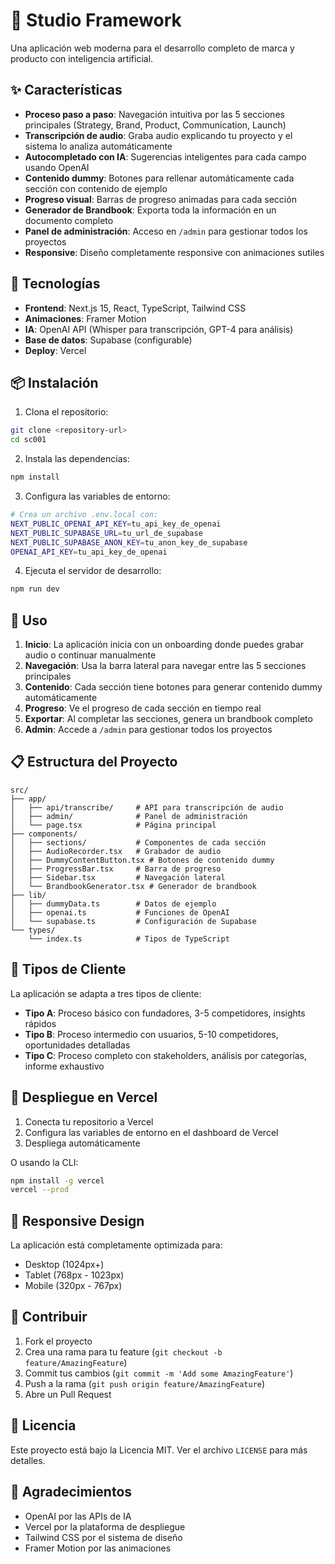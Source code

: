 # 🧭 Studio Framework

Una aplicación web moderna para el desarrollo completo de marca y producto con inteligencia artificial.

## ✨ Características

- **Proceso paso a paso**: Navegación intuitiva por las 5 secciones principales (Strategy, Brand, Product, Communication, Launch)
- **Transcripción de audio**: Graba audio explicando tu proyecto y el sistema lo analiza automáticamente
- **Autocompletado con IA**: Sugerencias inteligentes para cada campo usando OpenAI
- **Contenido dummy**: Botones para rellenar automáticamente cada sección con contenido de ejemplo
- **Progreso visual**: Barras de progreso animadas para cada sección
- **Generador de Brandbook**: Exporta toda la información en un documento completo
- **Panel de administración**: Acceso en `/admin` para gestionar todos los proyectos
- **Responsive**: Diseño completamente responsive con animaciones sutiles

## 🚀 Tecnologías

- **Frontend**: Next.js 15, React, TypeScript, Tailwind CSS
- **Animaciones**: Framer Motion
- **IA**: OpenAI API (Whisper para transcripción, GPT-4 para análisis)
- **Base de datos**: Supabase (configurable)
- **Deploy**: Vercel

## 📦 Instalación

1. Clona el repositorio:
```bash
git clone <repository-url>
cd sc001
```

2. Instala las dependencias:
```bash
npm install
```

3. Configura las variables de entorno:
```bash
# Crea un archivo .env.local con:
NEXT_PUBLIC_OPENAI_API_KEY=tu_api_key_de_openai
NEXT_PUBLIC_SUPABASE_URL=tu_url_de_supabase
NEXT_PUBLIC_SUPABASE_ANON_KEY=tu_anon_key_de_supabase
OPENAI_API_KEY=tu_api_key_de_openai
```

4. Ejecuta el servidor de desarrollo:
```bash
npm run dev
```

## 🎯 Uso

1. **Inicio**: La aplicación inicia con un onboarding donde puedes grabar audio o continuar manualmente
2. **Navegación**: Usa la barra lateral para navegar entre las 5 secciones principales
3. **Contenido**: Cada sección tiene botones para generar contenido dummy automáticamente
4. **Progreso**: Ve el progreso de cada sección en tiempo real
5. **Exportar**: Al completar las secciones, genera un brandbook completo
6. **Admin**: Accede a `/admin` para gestionar todos los proyectos

## 📋 Estructura del Proyecto

```
src/
├── app/
│   ├── api/transcribe/     # API para transcripción de audio
│   ├── admin/              # Panel de administración
│   └── page.tsx            # Página principal
├── components/
│   ├── sections/           # Componentes de cada sección
│   ├── AudioRecorder.tsx   # Grabador de audio
│   ├── DummyContentButton.tsx # Botones de contenido dummy
│   ├── ProgressBar.tsx     # Barra de progreso
│   ├── Sidebar.tsx         # Navegación lateral
│   └── BrandbookGenerator.tsx # Generador de brandbook
├── lib/
│   ├── dummyData.ts        # Datos de ejemplo
│   ├── openai.ts           # Funciones de OpenAI
│   └── supabase.ts         # Configuración de Supabase
└── types/
    └── index.ts            # Tipos de TypeScript
```

## 🎨 Tipos de Cliente

La aplicación se adapta a tres tipos de cliente:

- **Tipo A**: Proceso básico con fundadores, 3-5 competidores, insights rápidos
- **Tipo B**: Proceso intermedio con usuarios, 5-10 competidores, oportunidades detalladas
- **Tipo C**: Proceso completo con stakeholders, análisis por categorías, informe exhaustivo

## 🚀 Despliegue en Vercel

1. Conecta tu repositorio a Vercel
2. Configura las variables de entorno en el dashboard de Vercel
3. Despliega automáticamente

O usando la CLI:
```bash
npm install -g vercel
vercel --prod
```

## 📱 Responsive Design

La aplicación está completamente optimizada para:
- Desktop (1024px+)
- Tablet (768px - 1023px)
- Mobile (320px - 767px)

## 🤝 Contribuir

1. Fork el proyecto
2. Crea una rama para tu feature (`git checkout -b feature/AmazingFeature`)
3. Commit tus cambios (`git commit -m 'Add some AmazingFeature'`)
4. Push a la rama (`git push origin feature/AmazingFeature`)
5. Abre un Pull Request

## 📄 Licencia

Este proyecto está bajo la Licencia MIT. Ver el archivo `LICENSE` para más detalles.

## 🙏 Agradecimientos

- OpenAI por las APIs de IA
- Vercel por la plataforma de despliegue
- Tailwind CSS por el sistema de diseño
- Framer Motion por las animaciones